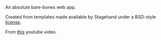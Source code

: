 An absolute bare-bones web app.

Created from templates made available by Stagehand under a BSD-style
[license](https://github.com/dart-lang/stagehand/blob/master/LICENSE).

From [this](https://www.youtube.com/watch?v=zIKrfec8_Bg&list=PLJbE2Yu2zumC4_aB75G2lQ-tAZlqIOGVx&index=7&t=0s) youtube video.

